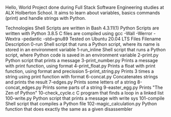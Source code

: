 Hello, World Project done during Full Stack Software Engineering studies at ALX Holberton School. It aims to learn about variables, basics commands (print) and handle strings with Python.

Technologies Shell Scripts are written in Bash 4.3.11(1) Python Scripts are written with Python 3.8.5 C files are compiled using gcc -Wall -Werror -Wextra -pedantic -std=gnu89 Tested on Ubuntu 20.04 LTS Files Filename Description 0-run Shell script that runs a Python script, where its name is stored in an environment variable 1-run_inline Shell script that runs a Python script, where Python code is saved in an environment variable 2-print.py Python script that prints a message 3-print_number.py Prints a message with print function, using format 4-print_float.py Prints a float with print function, using format and precission 5-print_string.py Prints 3 times a string using print function with format 6-concat.py Concatenates strings and prints the result 7-edges.py Prints some letters of a string 8-concat_edges.py Prints some parts of a string 9-easter_egg.py Prints "The Zen of Python" 10-check_cycle.c C program that finds a loop in a linked list 100-write.py Python script that prints a message with write sys 101-compile Shell script that compiles a Python file 102-magic_calculation.py Python function that does exactly the same as a given disassembler
